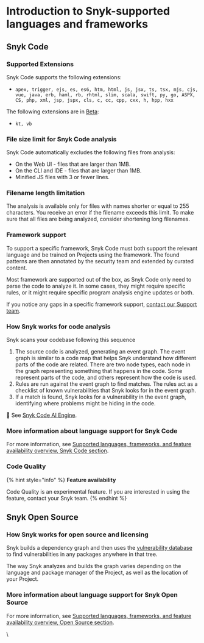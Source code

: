 # Introduction to Snyk-supported languages and frameworks

## Snyk Code

### Supported Extensions

Snyk Code supports the following extensions:

* `apex, trigger, ejs, es, es6, htm, html, js, jsx, ts, tsx, mjs, cjs, vue, java, erb, haml, rb, rhtml, slim, scala, swift, py, go, ASPX, CS, php, xml, jsp, jspx, cls, c, cc, cpp, cxx, h, hpp, hxx`

The following extensions are in [Beta](../../more-info/snyk-feature-release-process.md):

* `kt, vb`

### File size limit for Snyk Code analysis

Snyk Code automatically excludes the following files from analysis:

* On the Web UI - files that are larger than 1MB.
* On the CLI and IDE - files that are larger than 1MB.
* Minified JS files with 3 or fewer lines.

### Filename length limitation

The analysis is available only for files with names shorter or equal to 255 characters. You receive an error if the filename exceeds this limit. To make sure that all files are being analyzed, consider shortening long filenames.

### Framework support

To support a specific framework, Snyk Code must both support the relevant language and be trained on Projects using the framework. The found patterns are then annotated by the security team and extended by curated content.

Most framework are supported out of the box, as Snyk Code only need to parse the code to analyze it. In some cases, they might require specific rules, or it might require specific program analysis engine updates or both.&#x20;

If you notice any gaps in a specific framework support, [contact our Support team](https://support.snyk.io/hc/en-us/requests/new).

### How Snyk works for code analysis&#x20;

Snyk scans your codebase following this sequence

1. The source code is analyzed, generating an event graph. The event graph is similar to a code map that helps Snyk understand how different parts of the code are related. There are two node types, each node in the graph representing something that happens in the code. Some represent parts of the code, and others represent how the code is used.
2. Rules are run against the event graph to find matches. The rules act as a checklist of known vulnerabilities that Snyk looks for in the event graph.
3. If a match is found, Snyk looks for a vulnerability in the event graph, identifying where problems might be hiding in the code.&#x20;

:link: See [Snyk Code AI Engine](../../scan-application-code/snyk-code/snyk-code-key-features/snyk-code-ai-engine.md).

### More information about language support for Snyk Code

For more information, see [Supported languages, frameworks, and feature availability overview, Snyk Code section](supported-languages-frameworks-and-feature-availability-overview.md#open-source-and-licensing-snyk-open-source).

### Code Quality

{% hint style="info" %}
**Feature availability**

Code Quality is an experimental feature. If you are interested in using the feature, contact your Snyk team.
{% endhint %}

## Snyk Open Source

### How Snyk works for open source and licensing

Snyk builds a dependency graph and then uses the [vulnerability database](https://snyk.io/vuln) to find vulnerabilities in any packages anywhere in that tree.

The way Snyk analyzes and builds the graph varies depending on the language and package manager of the Project, as well as the location of your Project.

### More information about language support for Snyk Open Source

For more information, see [Supported languages, frameworks, and feature availability overview, Open Source section](supported-languages-frameworks-and-feature-availability-overview.md#open-source-and-licensing-snyk-open-source).

\
